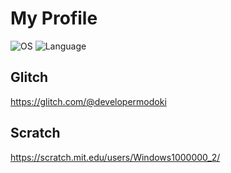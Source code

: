 # My Profile

![OS](https://img.shields.io/badge/OS-Debian%20GNU%2FLinux-brightgreen?logo=debian&style=flat-square)
![Language](https://img.shields.io/badge/Language-Node.js-brightgreen?logo=node.js&style=flat-square)

## Glitch
https://glitch.com/@developermodoki

## Scratch
https://scratch.mit.edu/users/Windows1000000_2/
